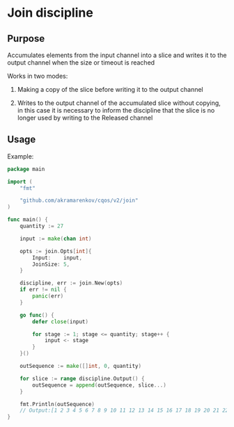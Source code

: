 # Join discipline

## Purpose

Accumulates elements from the input channel into a slice and writes it to the output channel when the size or timeout is reached

Works in two modes:

1. Making a copy of the slice before writing it to the output channel

2. Writes to the output channel of the accumulated slice without copying, in this case it is necessary to inform the discipline that the slice is no longer used by writing to the Released channel

## Usage

Example:

```go
package main

import (
    "fmt"

    "github.com/akramarenkov/cqos/v2/join"
)

func main() {
    quantity := 27

    input := make(chan int)

    opts := join.Opts[int]{
        Input:    input,
        JoinSize: 5,
    }

    discipline, err := join.New(opts)
    if err != nil {
        panic(err)
    }

    go func() {
        defer close(input)

        for stage := 1; stage <= quantity; stage++ {
            input <- stage
        }
    }()

    outSequence := make([]int, 0, quantity)

    for slice := range discipline.Output() {
        outSequence = append(outSequence, slice...)
    }

    fmt.Println(outSequence)
    // Output:[1 2 3 4 5 6 7 8 9 10 11 12 13 14 15 16 17 18 19 20 21 22 23 24 25 26 27]
}
```
